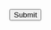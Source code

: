   <form action="/api/v2/admin/users/user-5hDtejWTuFaQDb8g/actions/grant_admin" method="post">

  <input type="submit" value="Submit">
</form> 
